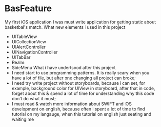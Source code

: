 # BasFeature
My first iOS application 
I was must write application for getting static about basketbal's match. 
What new elements i used in this project
- UITableView
- UICollectionView
- UIAlertController
- UINavigationController
- UITabBar
- Realm
- SideMenu
What i have undertsood after this project
- I need start to use programming patterns. It is really scary when you have a lot of file, but after one changing all project can broke;
- I need try write project without storyboards, because i can set, for example, background color for UIView in storyboard, after that in code, forget about this & spend a lot of time for understanding why this code don't do what it must;
- I must read & watch more information about SWIFT and iOS development on english, because often i spent a lot of time to find tutorial on my langauge, when this tutorial on english just seating and waiting me
